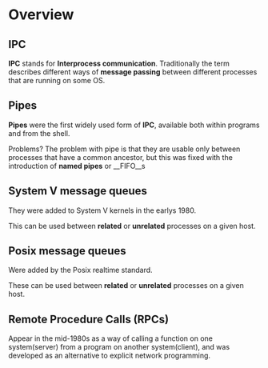 # Overview

## IPC

__IPC__ stands for __Interprocess communication__. Traditionally the term describes different ways of __message passing__ between different processes that are running on some OS.

## Pipes

__Pipes__ were the first widely used form of __IPC__, available both within programs and from the shell.

Problems? The problem with pipe is that they are usable only between processes that have a common ancestor, but this was fixed with the introduction of __named pipes__ or __FIFO__s

## System V message queues

They were added to System V kernels in the earlys 1980.

This can be used between __related__ or __unrelated__ processes on a given host.

## Posix message queues

Were added by the Posix realtime standard.

These can be used between __related__ or __unrelated__ processes on a given host.

## Remote Procedure Calls (RPCs)

Appear in the mid-1980s as a way of calling a function on one system(server) from a program on another system(client), and was developed as an alternative to explicit network programming.
